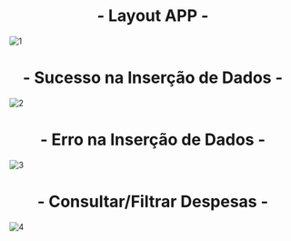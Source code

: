 # <div align="center"> - Layout APP -</div>
![1](https://user-images.githubusercontent.com/86329011/211900550-fe05d754-82f5-410a-9a62-e63044e6ce16.PNG)

# <div align="center"> - Sucesso na Inserção de Dados - </div>
![2](https://user-images.githubusercontent.com/86329011/211900558-2382c2e3-237d-4045-9a1c-bfc1c282a087.PNG)

# <div align="center"> - Erro na Inserção de Dados - </div>
![3](https://user-images.githubusercontent.com/86329011/211900566-b34f3d62-8bcf-4a10-8231-c65d3577ac8b.PNG)

# <div align="center"> - Consultar/Filtrar Despesas - </div>
![4](https://user-images.githubusercontent.com/86329011/211900570-108214d0-6690-425a-9a1e-595e31c053ab.PNG)
